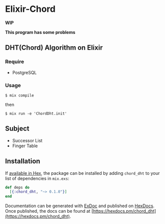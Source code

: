 # Elixir-Chord

**WIP**

**This program has some problems**
## DHT(Chord) Algorithm on Elixir

### Require 
- PostgreSQL

### Usage
`$ mix compile`

then

`$ mix run -e 'ChordDht.init'`


## Subject
- Successor List
- Finger Table

## Installation

If [available in Hex](https://hex.pm/docs/publish), the package can be installed
by adding `chord_dht` to your list of dependencies in `mix.exs`:

```elixir
def deps do
  [{:chord_dht, "~> 0.1.0"}]
end
```

Documentation can be generated with [ExDoc](https://github.com/elixir-lang/ex_doc)
and published on [HexDocs](https://hexdocs.pm). Once published, the docs can
be found at [https://hexdocs.pm/chord_dht](https://hexdocs.pm/chord_dht).

